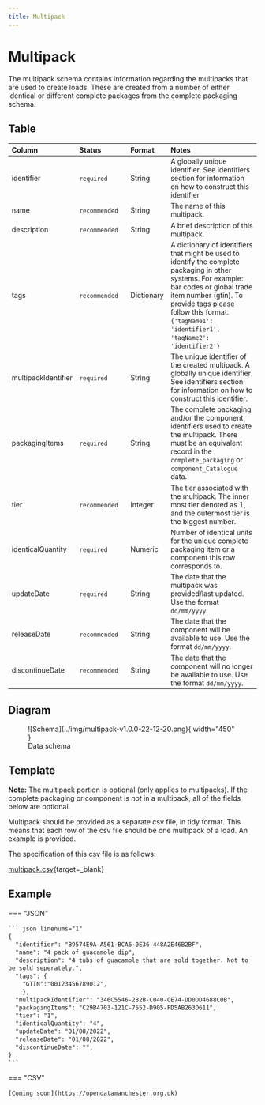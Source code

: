 ```yaml
---
title: Multipack
---
```


# Multipack

The multipack schema contains information regarding the multipacks that are used to create loads. These are created from a number of either identical or different complete packages from the complete packaging schema.

## Table
|Column|<div style="width:90px">Status</div>|Format|Notes|
|:-|:-|:-|:-|
|identifier|`required`|String|A globally unique identifier. See identifiers section for information on how to construct this identifier|
|name|`recommended`|String|The name of this multipack.|
|description|`recommended`|String|A brief description of this multipack.|
|tags|`recommended`|Dictionary|A dictionary of identifiers that might be used to identify the complete packaging in other systems. For example: bar codes or global trade item number (gtin). To provide tags please follow this format. `{'tagName1': 'identifier1', 'tagName2': 'identifier2'}`|
|multipackIdentifier|`required`|String|The unique identifier of the created multipack. A globally unique identifier. See identifiers section for information on how to construct this identifier.|
|packagingItems|`required`|String|The complete packaging and/or the component identifiers used to create the multipack. There must be an equivalent record in the `complete_packaging` or `component_Catalogue` data.|
|tier|`recommended`|Integer|The tier associated with the multipack. The inner most tier denoted as 1, and the outermost tier is the biggest number.|
|identicalQuantity|`required`|Numeric|Number of identical units for the unique complete packaging item or a component this row corresponds to.|
|updateDate|`required`|String|The date that the multipack was provided/last updated. Use the format `dd/mm/yyyy`.|
|releaseDate|`recommended`|String|The date that the component will be available to use. Use the format `dd/mm/yyyy`.|
|discontinueDate|`recommended`|String|The date that the component will no longer be available to use. Use the format `dd/mm/yyyy`.|

## Diagram

<figure markdown>
![Schema](../img/multipack-v1.0.0-22-12-20.png){ width="450" }
  <figcaption>Data schema</figcaption>
</figure>

## Template

**Note:** The multipack portion is optional (only applies to multipacks). If the complete packaging or component is *not* in a multipack, all of the fields below are optional. 

Multipack should be provided as a separate csv file, in tidy format. This means that each row of the csv file should be one multipack of a load. An example is provided.

The specification of this csv file is as follows:

[multipack.csv](https://github.com/OpenDataManchester/PPP/blob/main/docs/7_Supporting_Files/7_1_4_Multipack_Template.csv){target=_blank}

## Example

=== "JSON"

    ``` json linenums="1"
    {
      "identifier": "B9574E9A-A561-BCA6-0E36-448A2E46B2BF",
      "name": "4 pack of guacamole dip",
      "description": "4 tubs of guacamole that are sold together. Not to be sold seperately.",
      "tags": {
        "GTIN":"00123456789012",
        },
      "multipackIdentifier": "346C5546-282B-C040-CE74-DD0DD4688C0B",
      "packagingItems": "C29B4703-121C-7552-D905-FD5AB263D611",
      "tier": "1",
      "identicalQuantity": "4",
      "updateDate": "01/08/2022",
      "releaseDate": "01/08/2022",
      "discontinueDate": "",
    }
    ```

=== "CSV"

    [Coming soon](https://opendatamanchester.org.uk)